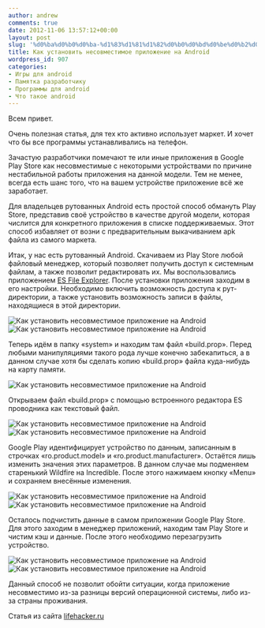 ```yaml
---
author: andrew
comments: true
date: 2012-11-06 13:57:12+00:00
layout: post
slug: '%d0%ba%d0%b0%d0%ba-%d1%83%d1%81%d1%82%d0%b0%d0%bd%d0%be%d0%b2%d0%b8%d1%82%d1%8c-%d0%bd%d0%b5%d1%81%d0%be%d0%b2%d0%bc%d0%b5%d1%81%d1%82%d0%b8%d0%bc%d0%be%d0%b5-%d0%bf%d1%80%d0%b8%d0%bb%d0%be%d0%b6'
title: Как установить несовместимое приложение на Android
wordpress_id: 907
categories:
- Игры для android
- Памятка разработчику
- Программы для android
- Что такое android
---
```


Всем привет.





Очень полезная статья, для тех кто активно использует маркет. И хочет что бы все программы устанавливались на телефон.





Зачастую разработчики помечают те или иные приложения в Google Play Store как несовместимые с некоторыми устройствами по причине нестабильной работы приложения на данной модели. Тем не менее, всегда есть шанс того, что на вашем устройстве приложение всё же заработает.





  <!-- more -->



Для владельцев рутованных Android есть простой способ обмануть Play Store, представив своё устройство в качестве другой модели, которая числится для конкретного приложения в списке поддерживаемых. Этот способ избавляет от возни с предварительным выкачиванием apk файла из самого маркета.





Итак, у нас есть рутованный Android. Скачиваем из Play Store любой файловый менеджер, который позволяет получить доступ к системным файлам, а также позволит редактировать их. Мы воспользовались приложением [ES File Explorer](https://play.google.com/store/apps/details?id=com.estrongs.android.pop). После установки приложения заходим в его настройки. Необходимо включить возможность доступа к рут-директории, а также установить возможность записи в файлы, находящиеся в этой директории.





![Как установить несовместимое приложение на Android](http://lifehacker.ru/wp-content/uploads/2012/06/screenshot-1340023180361.png)
![Как установить несовместимое приложение на Android](http://lifehacker.ru/wp-content/uploads/2012/06/screenshot-1340023094634.png)




Теперь идём в папку «system» и находим там файл «build.prop». Перед любыми манипуляциями такого рода лучше конечно забекапиться, а в данном случае хотя бы сделать копию «build.prop» файла куда-нибудь на карту памяти.





![Как установить несовместимое приложение на Android](http://lifehacker.ru/wp-content/uploads/2012/06/screenshot-1340023213651.png)



Открываем файл «build.prop» с помощью встроенного редактора ES проводника как текстовый файл.





![Как установить несовместимое приложение на Android](http://lifehacker.ru/wp-content/uploads/2012/06/screenshot-1340023259603.png)
![Как установить несовместимое приложение на Android](http://lifehacker.ru/wp-content/uploads/2012/06/screenshot-1340023243358.png)




Google Play идентифицирует устройство по данным, записанным в строчках «ro.product.model» и «ro.product.manufacturer». Остаётся лишь изменить значения этих параметров. В данном случае мы подменяем старенький Wildfire на Incredible. После этого нажимаем кнопку «Menu» и сохраняем внесённые изменения.





![Как установить несовместимое приложение на Android](http://lifehacker.ru/wp-content/uploads/2012/06/screenshot-1340023338036.png)
![Как установить несовместимое приложение на Android](http://lifehacker.ru/wp-content/uploads/2012/06/screenshot-1340023633575.png)


Осталось подчистить данные в самом приложении Google Play Store. Для этого заходим в менеджер приложений, находим там Play Store и чистим кэш и данные. После этого необходимо перезагрузить устройство.





![Как установить несовместимое приложение на Android](http://lifehacker.ru/wp-content/uploads/2012/06/screenshot-1340023695040.png)
![Как установить несовместимое приложение на Android](http://lifehacker.ru/wp-content/uploads/2012/06/screenshot-1340023711828.png)




Данный способ не позволит обойти ситуации, когда приложение несовместимо из-за разницы версий операционной системы, либо из-за страны проживания.





Статья из сайта [lifehacker.ru](http://lifehacker.ru/2012/06/19/kak-ustanovit-nesovmestimoe-prilozhenie-na-android/)
